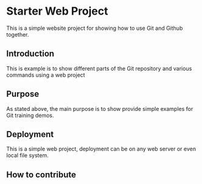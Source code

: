 # Starter Web Project

This is a simple website project for showing how to use Git and Github together.

## Introduction

This is example is to show different parts of the Git repository and various commands using a web project

## Purpose

As stated above, the main purpose is to show provide simple examples for Git training demos.

## Deployment

This is a simple web project, deployment can be on any web server or even local file system. 

## How to contribute